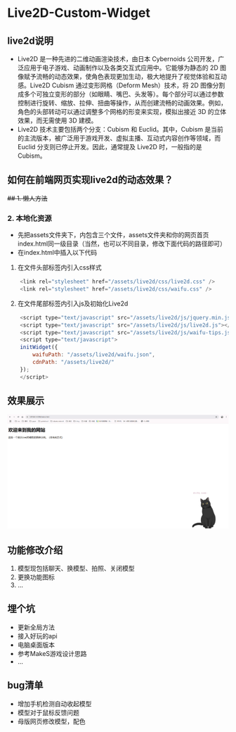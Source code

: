 # Live2D-Custom-Widget

## live2d说明
- Live2D 是一种先进的二维动画渲染技术，由日本 Cybernoids 公司开发，广泛应用于电子游戏、动画制作以及各类交互式应用中。它能够为静态的 2D 图像赋予流畅的动态效果，使角色表现更加生动，极大地提升了视觉体验和互动感。Live2D Cubism 通过变形网格（Deform Mesh）技术，将 2D 图像分割成多个可独立变形的部分（如眼睛、嘴巴、头发等）。每个部分可以通过参数控制进行旋转、缩放、拉伸、扭曲等操作，从而创建流畅的动画效果。例如，角色的头部转动可以通过调整多个网格的形变来实现，模拟出接近 3D 的立体效果，而无需使用 3D 建模。
- Live2D 技术主要包括两个分支：Cubism 和 Euclid。其中，Cubism 是当前的主流版本，被广泛用于游戏开发、虚拟主播、互动式内容创作等领域，而 Euclid 分支则已停止开发。因此，通常提及 Live2D 时，一般指的是 Cubism。


## 如何在前端网页实现live2d的动态效果？
~~## 1. 懒人方法~~
### 2. 本地化资源
- 先把assets文件夹下，内包含三个文件，assets文件夹和你的网页首页index.html同一级目录（当然，也可以不同目录，修改下面代码的路径即可）
- 在index.html中插入以下代码
1. 在文件头部<head>标签内引入css样式
```js
    <link rel="stylesheet" href="/assets/live2d/css/live2d.css" />
    <link rel="stylesheet" href="/assets/live2d/css/waifu.css" />
```
2. 在文件尾部<body>标签内引入js及初始化Live2d
```js
    <script type="text/javascript" src="/assets/live2d/js/jquery.min.js"></script>
    <script type="text/javascript" src="/assets/live2d/js/live2d.js"></script>
    <script type="text/javascript" src="/assets/live2d/js/waifu-tips.js"></script>
    <script type="text/javascript">
    initWidget({
        waifuPath: "/assets/live2d/waifu.json",
        cdnPath: "/assets/live2d/"
    });
    </script>
```
## 效果展示
![alt text](/images/image.png)

## 功能修改介绍
1. 模型现包括聊天、换模型、拍照、关闭模型
2. 更换功能图标
3. ...

## 埋个坑
- 更新全局方法
- 接入好玩的api
- 电脑桌面版本
- 参考MakeS游戏设计思路
- ...

## bug清单
- 增加手机检测自动收起模型
- 模型对于鼠标反馈问题
- 母版网页修改模型，配色

